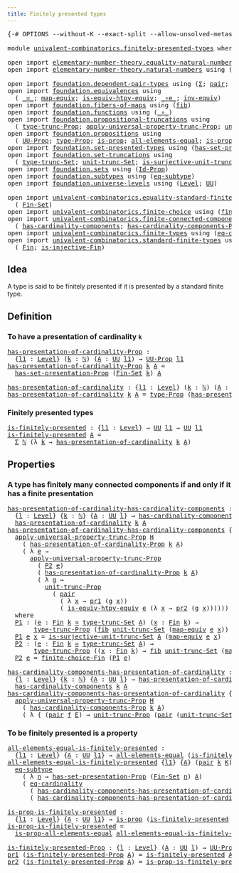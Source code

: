 ```yaml
---
title: Finitely presented types
---
```


<pre class="Agda"><a id="50" class="Symbol">{-#</a> <a id="54" class="Keyword">OPTIONS</a> <a id="62" class="Pragma">--without-K</a> <a id="74" class="Pragma">--exact-split</a> <a id="88" class="Pragma">--allow-unsolved-metas</a> <a id="111" class="Symbol">#-}</a>

<a id="116" class="Keyword">module</a> <a id="123" href="univalent-combinatorics.finitely-presented-types.html" class="Module">univalent-combinatorics.finitely-presented-types</a> <a id="172" class="Keyword">where</a>

<a id="179" class="Keyword">open</a> <a id="184" class="Keyword">import</a> <a id="191" href="elementary-number-theory.equality-natural-numbers.html" class="Module">elementary-number-theory.equality-natural-numbers</a> <a id="241" class="Keyword">using</a> <a id="247" class="Symbol">(</a><a id="248" href="elementary-number-theory.equality-natural-numbers.html#2365" class="Function">ℕ-Set</a><a id="253" class="Symbol">)</a>
<a id="255" class="Keyword">open</a> <a id="260" class="Keyword">import</a> <a id="267" href="elementary-number-theory.natural-numbers.html" class="Module">elementary-number-theory.natural-numbers</a> <a id="308" class="Keyword">using</a> <a id="314" class="Symbol">(</a><a id="315" href="elementary-number-theory.natural-numbers.html#1444" class="Datatype">ℕ</a><a id="316" class="Symbol">)</a>

<a id="319" class="Keyword">open</a> <a id="324" class="Keyword">import</a> <a id="331" href="foundation.dependent-pair-types.html" class="Module">foundation.dependent-pair-types</a> <a id="363" class="Keyword">using</a> <a id="369" class="Symbol">(</a><a id="370" href="foundation-core.dependent-pair-types.html#502" class="Record">Σ</a><a id="371" class="Symbol">;</a> <a id="373" href="foundation-core.dependent-pair-types.html#575" class="InductiveConstructor">pair</a><a id="377" class="Symbol">;</a> <a id="379" href="foundation-core.dependent-pair-types.html#592" class="Field">pr1</a><a id="382" class="Symbol">;</a> <a id="384" href="foundation-core.dependent-pair-types.html#604" class="Field">pr2</a><a id="387" class="Symbol">)</a>
<a id="389" class="Keyword">open</a> <a id="394" class="Keyword">import</a> <a id="401" href="foundation.equivalences.html" class="Module">foundation.equivalences</a> <a id="425" class="Keyword">using</a>
  <a id="433" class="Symbol">(</a> <a id="435" href="foundation-core.equivalences.html#1607" class="Function Operator">_≃_</a><a id="438" class="Symbol">;</a> <a id="440" href="foundation-core.equivalences.html#1807" class="Function">map-equiv</a><a id="449" class="Symbol">;</a> <a id="451" href="foundation-core.equivalences.html#10576" class="Function">is-equiv-htpy-equiv</a><a id="470" class="Symbol">;</a> <a id="472" href="foundation-core.equivalences.html#7843" class="Function Operator">_∘e_</a><a id="476" class="Symbol">;</a> <a id="478" href="foundation-core.equivalences.html#5707" class="Function">inv-equiv</a><a id="487" class="Symbol">)</a>
<a id="489" class="Keyword">open</a> <a id="494" class="Keyword">import</a> <a id="501" href="foundation.fibers-of-maps.html" class="Module">foundation.fibers-of-maps</a> <a id="527" class="Keyword">using</a> <a id="533" class="Symbol">(</a><a id="534" href="foundation-core.fibers-of-maps.html#928" class="Function">fib</a><a id="537" class="Symbol">)</a>
<a id="539" class="Keyword">open</a> <a id="544" class="Keyword">import</a> <a id="551" href="foundation.functions.html" class="Module">foundation.functions</a> <a id="572" class="Keyword">using</a> <a id="578" class="Symbol">(</a><a id="579" href="foundation-core.functions.html#407" class="Function Operator">_∘_</a><a id="582" class="Symbol">)</a>
<a id="584" class="Keyword">open</a> <a id="589" class="Keyword">import</a> <a id="596" href="foundation.propositional-truncations.html" class="Module">foundation.propositional-truncations</a> <a id="633" class="Keyword">using</a>
  <a id="641" class="Symbol">(</a> <a id="643" href="foundation.propositional-truncations.html#2012" class="Function">type-trunc-Prop</a><a id="658" class="Symbol">;</a> <a id="660" href="foundation.propositional-truncations.html#5581" class="Function">apply-universal-property-trunc-Prop</a><a id="695" class="Symbol">;</a> <a id="697" href="foundation.propositional-truncations.html#2096" class="Function">unit-trunc-Prop</a><a id="712" class="Symbol">)</a>
<a id="714" class="Keyword">open</a> <a id="719" class="Keyword">import</a> <a id="726" href="foundation.propositions.html" class="Module">foundation.propositions</a> <a id="750" class="Keyword">using</a>
  <a id="758" class="Symbol">(</a> <a id="760" href="foundation-core.propositions.html#1322" class="Function">UU-Prop</a><a id="767" class="Symbol">;</a> <a id="769" href="foundation-core.propositions.html#1424" class="Function">type-Prop</a><a id="778" class="Symbol">;</a> <a id="780" href="foundation-core.propositions.html#1246" class="Function">is-prop</a><a id="787" class="Symbol">;</a> <a id="789" href="foundation-core.propositions.html#2135" class="Function">all-elements-equal</a><a id="807" class="Symbol">;</a> <a id="809" href="foundation-core.propositions.html#2335" class="Function">is-prop-all-elements-equal</a><a id="835" class="Symbol">)</a>
<a id="837" class="Keyword">open</a> <a id="842" class="Keyword">import</a> <a id="849" href="foundation.set-presented-types.html" class="Module">foundation.set-presented-types</a> <a id="880" class="Keyword">using</a> <a id="886" class="Symbol">(</a><a id="887" href="foundation.set-presented-types.html#693" class="Function">has-set-presentation-Prop</a><a id="912" class="Symbol">)</a>
<a id="914" class="Keyword">open</a> <a id="919" class="Keyword">import</a> <a id="926" href="foundation.set-truncations.html" class="Module">foundation.set-truncations</a> <a id="953" class="Keyword">using</a>
  <a id="961" class="Symbol">(</a> <a id="963" href="foundation.set-truncations.html#3386" class="Postulate">type-trunc-Set</a><a id="977" class="Symbol">;</a> <a id="979" href="foundation.set-truncations.html#3650" class="Postulate">unit-trunc-Set</a><a id="993" class="Symbol">;</a> <a id="995" href="foundation.set-truncations.html#7459" class="Function">is-surjective-unit-trunc-Set</a><a id="1023" class="Symbol">)</a>
<a id="1025" class="Keyword">open</a> <a id="1030" class="Keyword">import</a> <a id="1037" href="foundation.sets.html" class="Module">foundation.sets</a> <a id="1053" class="Keyword">using</a> <a id="1059" class="Symbol">(</a><a id="1060" href="foundation-core.sets.html#1407" class="Function">Id-Prop</a><a id="1067" class="Symbol">)</a>
<a id="1069" class="Keyword">open</a> <a id="1074" class="Keyword">import</a> <a id="1081" href="foundation.subtypes.html" class="Module">foundation.subtypes</a> <a id="1101" class="Keyword">using</a> <a id="1107" class="Symbol">(</a><a id="1108" href="foundation-core.subtypes.html#3210" class="Function">eq-subtype</a><a id="1118" class="Symbol">)</a>
<a id="1120" class="Keyword">open</a> <a id="1125" class="Keyword">import</a> <a id="1132" href="foundation.universe-levels.html" class="Module">foundation.universe-levels</a> <a id="1159" class="Keyword">using</a> <a id="1165" class="Symbol">(</a><a id="1166" href="Agda.Primitive.html#597" class="Postulate">Level</a><a id="1171" class="Symbol">;</a> <a id="1173" href="foundation-core.universe-levels.html#222" class="Primitive">UU</a><a id="1175" class="Symbol">)</a>

<a id="1178" class="Keyword">open</a> <a id="1183" class="Keyword">import</a> <a id="1190" href="univalent-combinatorics.equality-standard-finite-types.html" class="Module">univalent-combinatorics.equality-standard-finite-types</a> <a id="1245" class="Keyword">using</a>
  <a id="1253" class="Symbol">(</a> <a id="1255" href="univalent-combinatorics.equality-standard-finite-types.html#3681" class="Function">Fin-Set</a><a id="1262" class="Symbol">)</a>
<a id="1264" class="Keyword">open</a> <a id="1269" class="Keyword">import</a> <a id="1276" href="univalent-combinatorics.finite-choice.html" class="Module">univalent-combinatorics.finite-choice</a> <a id="1314" class="Keyword">using</a> <a id="1320" class="Symbol">(</a><a id="1321" href="univalent-combinatorics.finite-choice.html#2838" class="Function">finite-choice-Fin</a><a id="1338" class="Symbol">)</a>
<a id="1340" class="Keyword">open</a> <a id="1345" class="Keyword">import</a> <a id="1352" href="univalent-combinatorics.finite-connected-components.html" class="Module">univalent-combinatorics.finite-connected-components</a> <a id="1404" class="Keyword">using</a>
  <a id="1412" class="Symbol">(</a> <a id="1414" href="univalent-combinatorics.finite-connected-components.html#1096" class="Function">has-cardinality-components</a><a id="1440" class="Symbol">;</a> <a id="1442" href="univalent-combinatorics.finite-connected-components.html#940" class="Function">has-cardinality-components-Prop</a><a id="1473" class="Symbol">)</a>
<a id="1475" class="Keyword">open</a> <a id="1480" class="Keyword">import</a> <a id="1487" href="univalent-combinatorics.finite-types.html" class="Module">univalent-combinatorics.finite-types</a> <a id="1524" class="Keyword">using</a> <a id="1530" class="Symbol">(</a><a id="1531" href="univalent-combinatorics.finite-types.html#13265" class="Function">eq-cardinality</a><a id="1545" class="Symbol">)</a>
<a id="1547" class="Keyword">open</a> <a id="1552" class="Keyword">import</a> <a id="1559" href="univalent-combinatorics.standard-finite-types.html" class="Module">univalent-combinatorics.standard-finite-types</a> <a id="1605" class="Keyword">using</a>
  <a id="1613" class="Symbol">(</a> <a id="1615" href="univalent-combinatorics.standard-finite-types.html#2085" class="Function">Fin</a><a id="1618" class="Symbol">;</a> <a id="1620" href="univalent-combinatorics.standard-finite-types.html#12649" class="Function">is-injective-Fin</a><a id="1636" class="Symbol">)</a>
</pre>
## Idea

A type is said to be finitely presented if it is presented by a standard finite type.

## Definition

### To have a presentation of cardinality `k`

<pre class="Agda"><a id="has-presentation-of-cardinality-Prop"></a><a id="1809" href="univalent-combinatorics.finitely-presented-types.html#1809" class="Function">has-presentation-of-cardinality-Prop</a> <a id="1846" class="Symbol">:</a>
  <a id="1850" class="Symbol">{</a><a id="1851" href="univalent-combinatorics.finitely-presented-types.html#1851" class="Bound">l1</a> <a id="1854" class="Symbol">:</a> <a id="1856" href="Agda.Primitive.html#597" class="Postulate">Level</a><a id="1861" class="Symbol">}</a> <a id="1863" class="Symbol">(</a><a id="1864" href="univalent-combinatorics.finitely-presented-types.html#1864" class="Bound">k</a> <a id="1866" class="Symbol">:</a> <a id="1868" href="elementary-number-theory.natural-numbers.html#1444" class="Datatype">ℕ</a><a id="1869" class="Symbol">)</a> <a id="1871" class="Symbol">(</a><a id="1872" href="univalent-combinatorics.finitely-presented-types.html#1872" class="Bound">A</a> <a id="1874" class="Symbol">:</a> <a id="1876" href="foundation-core.universe-levels.html#222" class="Primitive">UU</a> <a id="1879" href="univalent-combinatorics.finitely-presented-types.html#1851" class="Bound">l1</a><a id="1881" class="Symbol">)</a> <a id="1883" class="Symbol">→</a> <a id="1885" href="foundation-core.propositions.html#1322" class="Function">UU-Prop</a> <a id="1893" href="univalent-combinatorics.finitely-presented-types.html#1851" class="Bound">l1</a>
<a id="1896" href="univalent-combinatorics.finitely-presented-types.html#1809" class="Function">has-presentation-of-cardinality-Prop</a> <a id="1933" href="univalent-combinatorics.finitely-presented-types.html#1933" class="Bound">k</a> <a id="1935" href="univalent-combinatorics.finitely-presented-types.html#1935" class="Bound">A</a> <a id="1937" class="Symbol">=</a>
  <a id="1941" href="foundation.set-presented-types.html#693" class="Function">has-set-presentation-Prop</a> <a id="1967" class="Symbol">(</a><a id="1968" href="univalent-combinatorics.equality-standard-finite-types.html#3681" class="Function">Fin-Set</a> <a id="1976" href="univalent-combinatorics.finitely-presented-types.html#1933" class="Bound">k</a><a id="1977" class="Symbol">)</a> <a id="1979" href="univalent-combinatorics.finitely-presented-types.html#1935" class="Bound">A</a>

<a id="has-presentation-of-cardinality"></a><a id="1982" href="univalent-combinatorics.finitely-presented-types.html#1982" class="Function">has-presentation-of-cardinality</a> <a id="2014" class="Symbol">:</a> <a id="2016" class="Symbol">{</a><a id="2017" href="univalent-combinatorics.finitely-presented-types.html#2017" class="Bound">l1</a> <a id="2020" class="Symbol">:</a> <a id="2022" href="Agda.Primitive.html#597" class="Postulate">Level</a><a id="2027" class="Symbol">}</a> <a id="2029" class="Symbol">(</a><a id="2030" href="univalent-combinatorics.finitely-presented-types.html#2030" class="Bound">k</a> <a id="2032" class="Symbol">:</a> <a id="2034" href="elementary-number-theory.natural-numbers.html#1444" class="Datatype">ℕ</a><a id="2035" class="Symbol">)</a> <a id="2037" class="Symbol">(</a><a id="2038" href="univalent-combinatorics.finitely-presented-types.html#2038" class="Bound">A</a> <a id="2040" class="Symbol">:</a> <a id="2042" href="foundation-core.universe-levels.html#222" class="Primitive">UU</a> <a id="2045" href="univalent-combinatorics.finitely-presented-types.html#2017" class="Bound">l1</a><a id="2047" class="Symbol">)</a> <a id="2049" class="Symbol">→</a> <a id="2051" href="foundation-core.universe-levels.html#222" class="Primitive">UU</a> <a id="2054" href="univalent-combinatorics.finitely-presented-types.html#2017" class="Bound">l1</a>
<a id="2057" href="univalent-combinatorics.finitely-presented-types.html#1982" class="Function">has-presentation-of-cardinality</a> <a id="2089" href="univalent-combinatorics.finitely-presented-types.html#2089" class="Bound">k</a> <a id="2091" href="univalent-combinatorics.finitely-presented-types.html#2091" class="Bound">A</a> <a id="2093" class="Symbol">=</a> <a id="2095" href="foundation-core.propositions.html#1424" class="Function">type-Prop</a> <a id="2105" class="Symbol">(</a><a id="2106" href="univalent-combinatorics.finitely-presented-types.html#1809" class="Function">has-presentation-of-cardinality-Prop</a> <a id="2143" href="univalent-combinatorics.finitely-presented-types.html#2089" class="Bound">k</a> <a id="2145" href="univalent-combinatorics.finitely-presented-types.html#2091" class="Bound">A</a><a id="2146" class="Symbol">)</a>
</pre>
### Finitely presented types

<pre class="Agda"><a id="is-finitely-presented"></a><a id="2191" href="univalent-combinatorics.finitely-presented-types.html#2191" class="Function">is-finitely-presented</a> <a id="2213" class="Symbol">:</a> <a id="2215" class="Symbol">{</a><a id="2216" href="univalent-combinatorics.finitely-presented-types.html#2216" class="Bound">l1</a> <a id="2219" class="Symbol">:</a> <a id="2221" href="Agda.Primitive.html#597" class="Postulate">Level</a><a id="2226" class="Symbol">}</a> <a id="2228" class="Symbol">→</a> <a id="2230" href="foundation-core.universe-levels.html#222" class="Primitive">UU</a> <a id="2233" href="univalent-combinatorics.finitely-presented-types.html#2216" class="Bound">l1</a> <a id="2236" class="Symbol">→</a> <a id="2238" href="foundation-core.universe-levels.html#222" class="Primitive">UU</a> <a id="2241" href="univalent-combinatorics.finitely-presented-types.html#2216" class="Bound">l1</a>
<a id="2244" href="univalent-combinatorics.finitely-presented-types.html#2191" class="Function">is-finitely-presented</a> <a id="2266" href="univalent-combinatorics.finitely-presented-types.html#2266" class="Bound">A</a> <a id="2268" class="Symbol">=</a>
  <a id="2272" href="foundation-core.dependent-pair-types.html#502" class="Record">Σ</a> <a id="2274" href="elementary-number-theory.natural-numbers.html#1444" class="Datatype">ℕ</a> <a id="2276" class="Symbol">(λ</a> <a id="2279" href="univalent-combinatorics.finitely-presented-types.html#2279" class="Bound">k</a> <a id="2281" class="Symbol">→</a> <a id="2283" href="univalent-combinatorics.finitely-presented-types.html#1982" class="Function">has-presentation-of-cardinality</a> <a id="2315" href="univalent-combinatorics.finitely-presented-types.html#2279" class="Bound">k</a> <a id="2317" href="univalent-combinatorics.finitely-presented-types.html#2266" class="Bound">A</a><a id="2318" class="Symbol">)</a>
</pre>
## Properties

### A type has finitely many connected components if and only if it has a finite presentation

<pre class="Agda"><a id="has-presentation-of-cardinality-has-cardinality-components"></a><a id="2443" href="univalent-combinatorics.finitely-presented-types.html#2443" class="Function">has-presentation-of-cardinality-has-cardinality-components</a> <a id="2502" class="Symbol">:</a>
  <a id="2506" class="Symbol">{</a><a id="2507" href="univalent-combinatorics.finitely-presented-types.html#2507" class="Bound">l</a> <a id="2509" class="Symbol">:</a> <a id="2511" href="Agda.Primitive.html#597" class="Postulate">Level</a><a id="2516" class="Symbol">}</a> <a id="2518" class="Symbol">{</a><a id="2519" href="univalent-combinatorics.finitely-presented-types.html#2519" class="Bound">k</a> <a id="2521" class="Symbol">:</a> <a id="2523" href="elementary-number-theory.natural-numbers.html#1444" class="Datatype">ℕ</a><a id="2524" class="Symbol">}</a> <a id="2526" class="Symbol">{</a><a id="2527" href="univalent-combinatorics.finitely-presented-types.html#2527" class="Bound">A</a> <a id="2529" class="Symbol">:</a> <a id="2531" href="foundation-core.universe-levels.html#222" class="Primitive">UU</a> <a id="2534" href="univalent-combinatorics.finitely-presented-types.html#2507" class="Bound">l</a><a id="2535" class="Symbol">}</a> <a id="2537" class="Symbol">→</a> <a id="2539" href="univalent-combinatorics.finite-connected-components.html#1096" class="Function">has-cardinality-components</a> <a id="2566" href="univalent-combinatorics.finitely-presented-types.html#2519" class="Bound">k</a> <a id="2568" href="univalent-combinatorics.finitely-presented-types.html#2527" class="Bound">A</a> <a id="2570" class="Symbol">→</a>
  <a id="2574" href="univalent-combinatorics.finitely-presented-types.html#1982" class="Function">has-presentation-of-cardinality</a> <a id="2606" href="univalent-combinatorics.finitely-presented-types.html#2519" class="Bound">k</a> <a id="2608" href="univalent-combinatorics.finitely-presented-types.html#2527" class="Bound">A</a>
<a id="2610" href="univalent-combinatorics.finitely-presented-types.html#2443" class="Function">has-presentation-of-cardinality-has-cardinality-components</a> <a id="2669" class="Symbol">{</a><a id="2670" href="univalent-combinatorics.finitely-presented-types.html#2670" class="Bound">l</a><a id="2671" class="Symbol">}</a> <a id="2673" class="Symbol">{</a><a id="2674" href="univalent-combinatorics.finitely-presented-types.html#2674" class="Bound">k</a><a id="2675" class="Symbol">}</a> <a id="2677" class="Symbol">{</a><a id="2678" href="univalent-combinatorics.finitely-presented-types.html#2678" class="Bound">A</a><a id="2679" class="Symbol">}</a> <a id="2681" href="univalent-combinatorics.finitely-presented-types.html#2681" class="Bound">H</a> <a id="2683" class="Symbol">=</a>
  <a id="2687" href="foundation.propositional-truncations.html#5581" class="Function">apply-universal-property-trunc-Prop</a> <a id="2723" href="univalent-combinatorics.finitely-presented-types.html#2681" class="Bound">H</a>
    <a id="2729" class="Symbol">(</a> <a id="2731" href="univalent-combinatorics.finitely-presented-types.html#1809" class="Function">has-presentation-of-cardinality-Prop</a> <a id="2768" href="univalent-combinatorics.finitely-presented-types.html#2674" class="Bound">k</a> <a id="2770" href="univalent-combinatorics.finitely-presented-types.html#2678" class="Bound">A</a><a id="2771" class="Symbol">)</a>
    <a id="2777" class="Symbol">(</a> <a id="2779" class="Symbol">λ</a> <a id="2781" href="univalent-combinatorics.finitely-presented-types.html#2781" class="Bound">e</a> <a id="2783" class="Symbol">→</a>
      <a id="2791" href="foundation.propositional-truncations.html#5581" class="Function">apply-universal-property-trunc-Prop</a>
        <a id="2835" class="Symbol">(</a> <a id="2837" href="univalent-combinatorics.finitely-presented-types.html#3229" class="Function">P2</a> <a id="2840" href="univalent-combinatorics.finitely-presented-types.html#2781" class="Bound">e</a><a id="2841" class="Symbol">)</a>
        <a id="2851" class="Symbol">(</a> <a id="2853" href="univalent-combinatorics.finitely-presented-types.html#1809" class="Function">has-presentation-of-cardinality-Prop</a> <a id="2890" href="univalent-combinatorics.finitely-presented-types.html#2674" class="Bound">k</a> <a id="2892" href="univalent-combinatorics.finitely-presented-types.html#2678" class="Bound">A</a><a id="2893" class="Symbol">)</a>
        <a id="2903" class="Symbol">(</a> <a id="2905" class="Symbol">λ</a> <a id="2907" href="univalent-combinatorics.finitely-presented-types.html#2907" class="Bound">g</a> <a id="2909" class="Symbol">→</a>
          <a id="2921" href="foundation.propositional-truncations.html#2096" class="Function">unit-trunc-Prop</a>
            <a id="2949" class="Symbol">(</a> <a id="2951" href="foundation-core.dependent-pair-types.html#575" class="InductiveConstructor">pair</a>
              <a id="2970" class="Symbol">(</a> <a id="2972" class="Symbol">λ</a> <a id="2974" href="univalent-combinatorics.finitely-presented-types.html#2974" class="Bound">x</a> <a id="2976" class="Symbol">→</a> <a id="2978" href="foundation-core.dependent-pair-types.html#592" class="Field">pr1</a> <a id="2982" class="Symbol">(</a><a id="2983" href="univalent-combinatorics.finitely-presented-types.html#2907" class="Bound">g</a> <a id="2985" href="univalent-combinatorics.finitely-presented-types.html#2974" class="Bound">x</a><a id="2986" class="Symbol">))</a>
              <a id="3003" class="Symbol">(</a> <a id="3005" href="foundation-core.equivalences.html#10576" class="Function">is-equiv-htpy-equiv</a> <a id="3025" href="univalent-combinatorics.finitely-presented-types.html#2781" class="Bound">e</a> <a id="3027" class="Symbol">(λ</a> <a id="3030" href="univalent-combinatorics.finitely-presented-types.html#3030" class="Bound">x</a> <a id="3032" class="Symbol">→</a> <a id="3034" href="foundation-core.dependent-pair-types.html#604" class="Field">pr2</a> <a id="3038" class="Symbol">(</a><a id="3039" href="univalent-combinatorics.finitely-presented-types.html#2907" class="Bound">g</a> <a id="3041" href="univalent-combinatorics.finitely-presented-types.html#3030" class="Bound">x</a><a id="3042" class="Symbol">))))))</a>
  <a id="3051" class="Keyword">where</a>
  <a id="3059" href="univalent-combinatorics.finitely-presented-types.html#3059" class="Function">P1</a> <a id="3062" class="Symbol">:</a> <a id="3064" class="Symbol">(</a><a id="3065" href="univalent-combinatorics.finitely-presented-types.html#3065" class="Bound">e</a> <a id="3067" class="Symbol">:</a> <a id="3069" href="univalent-combinatorics.standard-finite-types.html#2085" class="Function">Fin</a> <a id="3073" href="univalent-combinatorics.finitely-presented-types.html#2674" class="Bound">k</a> <a id="3075" href="foundation-core.equivalences.html#1607" class="Function Operator">≃</a> <a id="3077" href="foundation.set-truncations.html#3386" class="Postulate">type-trunc-Set</a> <a id="3092" href="univalent-combinatorics.finitely-presented-types.html#2678" class="Bound">A</a><a id="3093" class="Symbol">)</a> <a id="3095" class="Symbol">(</a><a id="3096" href="univalent-combinatorics.finitely-presented-types.html#3096" class="Bound">x</a> <a id="3098" class="Symbol">:</a> <a id="3100" href="univalent-combinatorics.standard-finite-types.html#2085" class="Function">Fin</a> <a id="3104" href="univalent-combinatorics.finitely-presented-types.html#2674" class="Bound">k</a><a id="3105" class="Symbol">)</a> <a id="3107" class="Symbol">→</a>
       <a id="3116" href="foundation.propositional-truncations.html#2012" class="Function">type-trunc-Prop</a> <a id="3132" class="Symbol">(</a><a id="3133" href="foundation-core.fibers-of-maps.html#928" class="Function">fib</a> <a id="3137" href="foundation.set-truncations.html#3650" class="Postulate">unit-trunc-Set</a> <a id="3152" class="Symbol">(</a><a id="3153" href="foundation-core.equivalences.html#1807" class="Function">map-equiv</a> <a id="3163" href="univalent-combinatorics.finitely-presented-types.html#3065" class="Bound">e</a> <a id="3165" href="univalent-combinatorics.finitely-presented-types.html#3096" class="Bound">x</a><a id="3166" class="Symbol">))</a>
  <a id="3171" href="univalent-combinatorics.finitely-presented-types.html#3059" class="Function">P1</a> <a id="3174" href="univalent-combinatorics.finitely-presented-types.html#3174" class="Bound">e</a> <a id="3176" href="univalent-combinatorics.finitely-presented-types.html#3176" class="Bound">x</a> <a id="3178" class="Symbol">=</a> <a id="3180" href="foundation.set-truncations.html#7459" class="Function">is-surjective-unit-trunc-Set</a> <a id="3209" href="univalent-combinatorics.finitely-presented-types.html#2678" class="Bound">A</a> <a id="3211" class="Symbol">(</a><a id="3212" href="foundation-core.equivalences.html#1807" class="Function">map-equiv</a> <a id="3222" href="univalent-combinatorics.finitely-presented-types.html#3174" class="Bound">e</a> <a id="3224" href="univalent-combinatorics.finitely-presented-types.html#3176" class="Bound">x</a><a id="3225" class="Symbol">)</a>
  <a id="3229" href="univalent-combinatorics.finitely-presented-types.html#3229" class="Function">P2</a> <a id="3232" class="Symbol">:</a> <a id="3234" class="Symbol">(</a><a id="3235" href="univalent-combinatorics.finitely-presented-types.html#3235" class="Bound">e</a> <a id="3237" class="Symbol">:</a> <a id="3239" href="univalent-combinatorics.standard-finite-types.html#2085" class="Function">Fin</a> <a id="3243" href="univalent-combinatorics.finitely-presented-types.html#2674" class="Bound">k</a> <a id="3245" href="foundation-core.equivalences.html#1607" class="Function Operator">≃</a> <a id="3247" href="foundation.set-truncations.html#3386" class="Postulate">type-trunc-Set</a> <a id="3262" href="univalent-combinatorics.finitely-presented-types.html#2678" class="Bound">A</a><a id="3263" class="Symbol">)</a> <a id="3265" class="Symbol">→</a>
       <a id="3274" href="foundation.propositional-truncations.html#2012" class="Function">type-trunc-Prop</a> <a id="3290" class="Symbol">((</a><a id="3292" href="univalent-combinatorics.finitely-presented-types.html#3292" class="Bound">x</a> <a id="3294" class="Symbol">:</a> <a id="3296" href="univalent-combinatorics.standard-finite-types.html#2085" class="Function">Fin</a> <a id="3300" href="univalent-combinatorics.finitely-presented-types.html#2674" class="Bound">k</a><a id="3301" class="Symbol">)</a> <a id="3303" class="Symbol">→</a> <a id="3305" href="foundation-core.fibers-of-maps.html#928" class="Function">fib</a> <a id="3309" href="foundation.set-truncations.html#3650" class="Postulate">unit-trunc-Set</a> <a id="3324" class="Symbol">(</a><a id="3325" href="foundation-core.equivalences.html#1807" class="Function">map-equiv</a> <a id="3335" href="univalent-combinatorics.finitely-presented-types.html#3235" class="Bound">e</a> <a id="3337" href="univalent-combinatorics.finitely-presented-types.html#3292" class="Bound">x</a><a id="3338" class="Symbol">))</a>
  <a id="3343" href="univalent-combinatorics.finitely-presented-types.html#3229" class="Function">P2</a> <a id="3346" href="univalent-combinatorics.finitely-presented-types.html#3346" class="Bound">e</a> <a id="3348" class="Symbol">=</a> <a id="3350" href="univalent-combinatorics.finite-choice.html#2838" class="Function">finite-choice-Fin</a> <a id="3368" class="Symbol">(</a><a id="3369" href="univalent-combinatorics.finitely-presented-types.html#3059" class="Function">P1</a> <a id="3372" href="univalent-combinatorics.finitely-presented-types.html#3346" class="Bound">e</a><a id="3373" class="Symbol">)</a>

<a id="has-cardinality-components-has-presentation-of-cardinality"></a><a id="3376" href="univalent-combinatorics.finitely-presented-types.html#3376" class="Function">has-cardinality-components-has-presentation-of-cardinality</a> <a id="3435" class="Symbol">:</a>
  <a id="3439" class="Symbol">{</a><a id="3440" href="univalent-combinatorics.finitely-presented-types.html#3440" class="Bound">l</a> <a id="3442" class="Symbol">:</a> <a id="3444" href="Agda.Primitive.html#597" class="Postulate">Level</a><a id="3449" class="Symbol">}</a> <a id="3451" class="Symbol">{</a><a id="3452" href="univalent-combinatorics.finitely-presented-types.html#3452" class="Bound">k</a> <a id="3454" class="Symbol">:</a> <a id="3456" href="elementary-number-theory.natural-numbers.html#1444" class="Datatype">ℕ</a><a id="3457" class="Symbol">}</a> <a id="3459" class="Symbol">{</a><a id="3460" href="univalent-combinatorics.finitely-presented-types.html#3460" class="Bound">A</a> <a id="3462" class="Symbol">:</a> <a id="3464" href="foundation-core.universe-levels.html#222" class="Primitive">UU</a> <a id="3467" href="univalent-combinatorics.finitely-presented-types.html#3440" class="Bound">l</a><a id="3468" class="Symbol">}</a> <a id="3470" class="Symbol">→</a> <a id="3472" href="univalent-combinatorics.finitely-presented-types.html#1982" class="Function">has-presentation-of-cardinality</a> <a id="3504" href="univalent-combinatorics.finitely-presented-types.html#3452" class="Bound">k</a> <a id="3506" href="univalent-combinatorics.finitely-presented-types.html#3460" class="Bound">A</a> <a id="3508" class="Symbol">→</a>
  <a id="3512" href="univalent-combinatorics.finite-connected-components.html#1096" class="Function">has-cardinality-components</a> <a id="3539" href="univalent-combinatorics.finitely-presented-types.html#3452" class="Bound">k</a> <a id="3541" href="univalent-combinatorics.finitely-presented-types.html#3460" class="Bound">A</a>
<a id="3543" href="univalent-combinatorics.finitely-presented-types.html#3376" class="Function">has-cardinality-components-has-presentation-of-cardinality</a> <a id="3602" class="Symbol">{</a><a id="3603" href="univalent-combinatorics.finitely-presented-types.html#3603" class="Bound">l</a><a id="3604" class="Symbol">}</a> <a id="3606" class="Symbol">{</a><a id="3607" href="univalent-combinatorics.finitely-presented-types.html#3607" class="Bound">k</a><a id="3608" class="Symbol">}</a> <a id="3610" class="Symbol">{</a><a id="3611" href="univalent-combinatorics.finitely-presented-types.html#3611" class="Bound">A</a><a id="3612" class="Symbol">}</a> <a id="3614" href="univalent-combinatorics.finitely-presented-types.html#3614" class="Bound">H</a> <a id="3616" class="Symbol">=</a>
  <a id="3620" href="foundation.propositional-truncations.html#5581" class="Function">apply-universal-property-trunc-Prop</a> <a id="3656" href="univalent-combinatorics.finitely-presented-types.html#3614" class="Bound">H</a>
    <a id="3662" class="Symbol">(</a> <a id="3664" href="univalent-combinatorics.finite-connected-components.html#940" class="Function">has-cardinality-components-Prop</a> <a id="3696" href="univalent-combinatorics.finitely-presented-types.html#3607" class="Bound">k</a> <a id="3698" href="univalent-combinatorics.finitely-presented-types.html#3611" class="Bound">A</a><a id="3699" class="Symbol">)</a>
    <a id="3705" class="Symbol">(</a> <a id="3707" class="Symbol">λ</a> <a id="3709" class="Symbol">{</a> <a id="3711" class="Symbol">(</a><a id="3712" href="foundation-core.dependent-pair-types.html#575" class="InductiveConstructor">pair</a> <a id="3717" href="univalent-combinatorics.finitely-presented-types.html#3717" class="Bound">f</a> <a id="3719" href="univalent-combinatorics.finitely-presented-types.html#3719" class="Bound">E</a><a id="3720" class="Symbol">)</a> <a id="3722" class="Symbol">→</a> <a id="3724" href="foundation.propositional-truncations.html#2096" class="Function">unit-trunc-Prop</a> <a id="3740" class="Symbol">(</a><a id="3741" href="foundation-core.dependent-pair-types.html#575" class="InductiveConstructor">pair</a> <a id="3746" class="Symbol">(</a><a id="3747" href="foundation.set-truncations.html#3650" class="Postulate">unit-trunc-Set</a> <a id="3762" href="foundation-core.functions.html#407" class="Function Operator">∘</a> <a id="3764" href="univalent-combinatorics.finitely-presented-types.html#3717" class="Bound">f</a><a id="3765" class="Symbol">)</a> <a id="3767" href="univalent-combinatorics.finitely-presented-types.html#3719" class="Bound">E</a><a id="3768" class="Symbol">)})</a>
</pre>
### To be finitely presented is a property

<pre class="Agda"><a id="all-elements-equal-is-finitely-presented"></a><a id="3829" href="univalent-combinatorics.finitely-presented-types.html#3829" class="Function">all-elements-equal-is-finitely-presented</a> <a id="3870" class="Symbol">:</a>
  <a id="3874" class="Symbol">{</a><a id="3875" href="univalent-combinatorics.finitely-presented-types.html#3875" class="Bound">l1</a> <a id="3878" class="Symbol">:</a> <a id="3880" href="Agda.Primitive.html#597" class="Postulate">Level</a><a id="3885" class="Symbol">}</a> <a id="3887" class="Symbol">{</a><a id="3888" href="univalent-combinatorics.finitely-presented-types.html#3888" class="Bound">A</a> <a id="3890" class="Symbol">:</a> <a id="3892" href="foundation-core.universe-levels.html#222" class="Primitive">UU</a> <a id="3895" href="univalent-combinatorics.finitely-presented-types.html#3875" class="Bound">l1</a><a id="3897" class="Symbol">}</a> <a id="3899" class="Symbol">→</a> <a id="3901" href="foundation-core.propositions.html#2135" class="Function">all-elements-equal</a> <a id="3920" class="Symbol">(</a><a id="3921" href="univalent-combinatorics.finitely-presented-types.html#2191" class="Function">is-finitely-presented</a> <a id="3943" href="univalent-combinatorics.finitely-presented-types.html#3888" class="Bound">A</a><a id="3944" class="Symbol">)</a>
<a id="3946" href="univalent-combinatorics.finitely-presented-types.html#3829" class="Function">all-elements-equal-is-finitely-presented</a> <a id="3987" class="Symbol">{</a><a id="3988" href="univalent-combinatorics.finitely-presented-types.html#3988" class="Bound">l1</a><a id="3990" class="Symbol">}</a> <a id="3992" class="Symbol">{</a><a id="3993" href="univalent-combinatorics.finitely-presented-types.html#3993" class="Bound">A</a><a id="3994" class="Symbol">}</a> <a id="3996" class="Symbol">(</a><a id="3997" href="foundation-core.dependent-pair-types.html#575" class="InductiveConstructor">pair</a> <a id="4002" href="univalent-combinatorics.finitely-presented-types.html#4002" class="Bound">k</a> <a id="4004" href="univalent-combinatorics.finitely-presented-types.html#4004" class="Bound">K</a><a id="4005" class="Symbol">)</a> <a id="4007" class="Symbol">(</a><a id="4008" href="foundation-core.dependent-pair-types.html#575" class="InductiveConstructor">pair</a> <a id="4013" href="univalent-combinatorics.finitely-presented-types.html#4013" class="Bound">l</a> <a id="4015" href="univalent-combinatorics.finitely-presented-types.html#4015" class="Bound">L</a><a id="4016" class="Symbol">)</a> <a id="4018" class="Symbol">=</a>
  <a id="4022" href="foundation-core.subtypes.html#3210" class="Function">eq-subtype</a>
    <a id="4037" class="Symbol">(</a> <a id="4039" class="Symbol">λ</a> <a id="4041" href="univalent-combinatorics.finitely-presented-types.html#4041" class="Bound">n</a> <a id="4043" class="Symbol">→</a> <a id="4045" href="foundation.set-presented-types.html#693" class="Function">has-set-presentation-Prop</a> <a id="4071" class="Symbol">(</a><a id="4072" href="univalent-combinatorics.equality-standard-finite-types.html#3681" class="Function">Fin-Set</a> <a id="4080" href="univalent-combinatorics.finitely-presented-types.html#4041" class="Bound">n</a><a id="4081" class="Symbol">)</a> <a id="4083" href="univalent-combinatorics.finitely-presented-types.html#3993" class="Bound">A</a><a id="4084" class="Symbol">)</a>
    <a id="4090" class="Symbol">(</a> <a id="4092" href="univalent-combinatorics.finite-types.html#13265" class="Function">eq-cardinality</a>
      <a id="4113" class="Symbol">(</a> <a id="4115" href="univalent-combinatorics.finitely-presented-types.html#3376" class="Function">has-cardinality-components-has-presentation-of-cardinality</a> <a id="4174" href="univalent-combinatorics.finitely-presented-types.html#4004" class="Bound">K</a><a id="4175" class="Symbol">)</a>
      <a id="4183" class="Symbol">(</a> <a id="4185" href="univalent-combinatorics.finitely-presented-types.html#3376" class="Function">has-cardinality-components-has-presentation-of-cardinality</a> <a id="4244" href="univalent-combinatorics.finitely-presented-types.html#4015" class="Bound">L</a><a id="4245" class="Symbol">))</a>

<a id="is-prop-is-finitely-presented"></a><a id="4249" href="univalent-combinatorics.finitely-presented-types.html#4249" class="Function">is-prop-is-finitely-presented</a> <a id="4279" class="Symbol">:</a>
  <a id="4283" class="Symbol">{</a><a id="4284" href="univalent-combinatorics.finitely-presented-types.html#4284" class="Bound">l1</a> <a id="4287" class="Symbol">:</a> <a id="4289" href="Agda.Primitive.html#597" class="Postulate">Level</a><a id="4294" class="Symbol">}</a> <a id="4296" class="Symbol">{</a><a id="4297" href="univalent-combinatorics.finitely-presented-types.html#4297" class="Bound">A</a> <a id="4299" class="Symbol">:</a> <a id="4301" href="foundation-core.universe-levels.html#222" class="Primitive">UU</a> <a id="4304" href="univalent-combinatorics.finitely-presented-types.html#4284" class="Bound">l1</a><a id="4306" class="Symbol">}</a> <a id="4308" class="Symbol">→</a> <a id="4310" href="foundation-core.propositions.html#1246" class="Function">is-prop</a> <a id="4318" class="Symbol">(</a><a id="4319" href="univalent-combinatorics.finitely-presented-types.html#2191" class="Function">is-finitely-presented</a> <a id="4341" href="univalent-combinatorics.finitely-presented-types.html#4297" class="Bound">A</a><a id="4342" class="Symbol">)</a>
<a id="4344" href="univalent-combinatorics.finitely-presented-types.html#4249" class="Function">is-prop-is-finitely-presented</a> <a id="4374" class="Symbol">=</a>
  <a id="4378" href="foundation-core.propositions.html#2335" class="Function">is-prop-all-elements-equal</a> <a id="4405" href="univalent-combinatorics.finitely-presented-types.html#3829" class="Function">all-elements-equal-is-finitely-presented</a>

<a id="is-finitely-presented-Prop"></a><a id="4447" href="univalent-combinatorics.finitely-presented-types.html#4447" class="Function">is-finitely-presented-Prop</a> <a id="4474" class="Symbol">:</a> <a id="4476" class="Symbol">{</a><a id="4477" href="univalent-combinatorics.finitely-presented-types.html#4477" class="Bound">l</a> <a id="4479" class="Symbol">:</a> <a id="4481" href="Agda.Primitive.html#597" class="Postulate">Level</a><a id="4486" class="Symbol">}</a> <a id="4488" class="Symbol">(</a><a id="4489" href="univalent-combinatorics.finitely-presented-types.html#4489" class="Bound">A</a> <a id="4491" class="Symbol">:</a> <a id="4493" href="foundation-core.universe-levels.html#222" class="Primitive">UU</a> <a id="4496" href="univalent-combinatorics.finitely-presented-types.html#4477" class="Bound">l</a><a id="4497" class="Symbol">)</a> <a id="4499" class="Symbol">→</a> <a id="4501" href="foundation-core.propositions.html#1322" class="Function">UU-Prop</a> <a id="4509" href="univalent-combinatorics.finitely-presented-types.html#4477" class="Bound">l</a>
<a id="4511" href="foundation-core.dependent-pair-types.html#592" class="Field">pr1</a> <a id="4515" class="Symbol">(</a><a id="4516" href="univalent-combinatorics.finitely-presented-types.html#4447" class="Function">is-finitely-presented-Prop</a> <a id="4543" href="univalent-combinatorics.finitely-presented-types.html#4543" class="Bound">A</a><a id="4544" class="Symbol">)</a> <a id="4546" class="Symbol">=</a> <a id="4548" href="univalent-combinatorics.finitely-presented-types.html#2191" class="Function">is-finitely-presented</a> <a id="4570" href="univalent-combinatorics.finitely-presented-types.html#4543" class="Bound">A</a>
<a id="4572" href="foundation-core.dependent-pair-types.html#604" class="Field">pr2</a> <a id="4576" class="Symbol">(</a><a id="4577" href="univalent-combinatorics.finitely-presented-types.html#4447" class="Function">is-finitely-presented-Prop</a> <a id="4604" href="univalent-combinatorics.finitely-presented-types.html#4604" class="Bound">A</a><a id="4605" class="Symbol">)</a> <a id="4607" class="Symbol">=</a> <a id="4609" href="univalent-combinatorics.finitely-presented-types.html#4249" class="Function">is-prop-is-finitely-presented</a>
</pre>